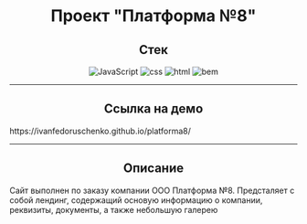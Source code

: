 <h1 align="center">Проект "Платформа №8"</h1>

<h2 align="center">Стек</h2>

<div align="center">

![JavaScript](https://img.shields.io/badge/JavaScript-708090?style=for-the-badge&logo=javascript)
![css](https://img.shields.io/badge/css-708090?style=for-the-badge&logo=css3)
![html](https://img.shields.io/badge/html-708090?style=for-the-badge&logo=html5)
![bem](https://img.shields.io/badge/bem-708090?style=for-the-badge&logo=bem)

</div>

---

<h2 align="center">Ссылка на демо</h2>

<p>https://ivanfedoruschenko.github.io/platforma8/</p>

---

<h2 align="center">Описание</h2>
<p>Сайт выполнен по заказу компании ООО Платформа №8. Предсталяет с собой лендинг, содержащий основую информацию о компании, реквизиты, документы, а также небольшую галерею</p>
